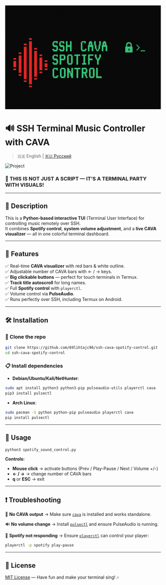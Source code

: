 ![SSH CAVA Spotify Control](./assets/banner.png)

# 🔊 SSH Terminal Music Controller with CAVA
> 🇬🇧 English | [🇷🇺 Русский](./README.ru.md)

![Project](https://img.shields.io/badge/🔥%20Terminal%20Music%20Controller%20🔥-SSH-red?style=for-the-badge)

### 🚨 THIS IS NOT JUST A SCRIPT — IT’S A TERMINAL PARTY WITH VISUALS!

---

## 🎯 Description

This is a **Python-based interactive TUI** (Terminal User Interface) for controlling music remotely over SSH.  
It combines **Spotify control**, **system volume adjustment**, and a **live CAVA visualizer** — all in one colorful terminal dashboard.

---

## 🚀 Features

✅ Real-time **CAVA visualizer** with red bars & white outline.  
✅ Adjustable number of CAVA bars with ← / → keys.  
✅ **Big clickable buttons** — perfect for touch terminals in Termux.  
✅ **Track title autoscroll** for long names.  
✅ Full **Spotify control** with `playerctl`.  
✅ Volume control via **PulseAudio**.  
✅ Runs perfectly over SSH, including Termux on Android.  

---

## 🛠️ Installation

### 📂 Clone the repo
```bash
git clone https://github.com/69lihtajc96/ssh-cava-spotify-control.git
cd ssh-cava-spotify-control
````

### 📋 Install dependencies

* **Debian/Ubuntu/Kali/NetHunter**:

```bash
sudo apt install python3 python3-pip pulseaudio-utils playerctl cava
pip3 install pulsectl
```

* **Arch Linux**:

```bash
sudo pacman -S python python-pip pulseaudio playerctl cava
pip install pulsectl
```

---

## 🎯 Usage

```bash
python3 spotify_sound_control.py
```

**Controls:**

* **Mouse click** → activate buttons (Prev / Play-Pause / Next / Volume +/-)
* **← / →** → change number of CAVA bars
* **q** or **ESC** → exit

---

## ❗ Troubleshooting

🚫 **No CAVA output** → Make sure [`cava`](https://github.com/karlstav/cava) is installed and works standalone.

🔊 **No volume change** → Install [`pulsectl`](https://pypi.org/project/pulsectl/) and ensure PulseAudio is running.

🎵 **Spotify not responding** → Ensure [`playerctl`](https://github.com/altdesktop/playerctl) can control your player:

```bash
playerctl -p spotify play-pause
```

---

## 📜 License

[MIT License](./LICENSE) — Have fun and make your terminal sing! 🎶


